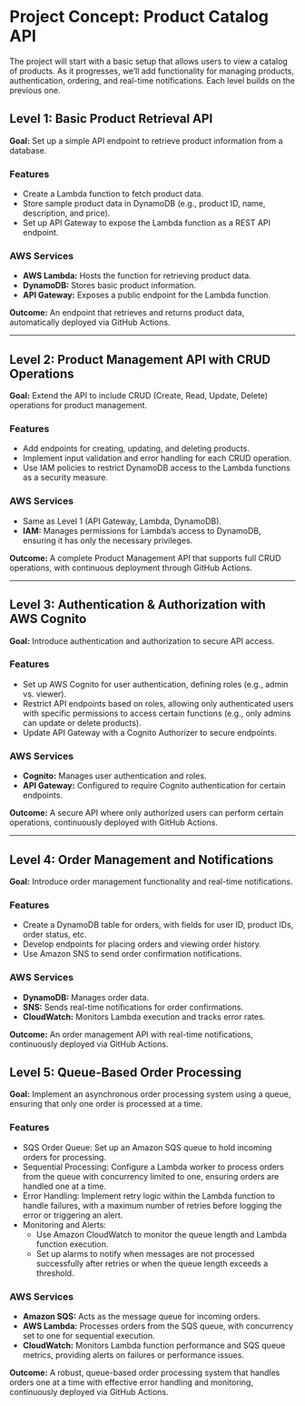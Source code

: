 # Project Concept: Product Catalog API

The project will start with a basic setup that allows users to view a catalog of products. As it progresses, we’ll add functionality for managing products, authentication, ordering, and real-time notifications. Each level builds on the previous one.

## Level 1: Basic Product Retrieval API

**Goal:** Set up a simple API endpoint to retrieve product information from a database.

### Features

- Create a Lambda function to fetch product data.
- Store sample product data in DynamoDB (e.g., product ID, name, description, and price).
- Set up API Gateway to expose the Lambda function as a REST API endpoint.

### AWS Services

- **AWS Lambda:** Hosts the function for retrieving product data.
- **DynamoDB:** Stores basic product information.
- **API Gateway:** Exposes a public endpoint for the Lambda function.

**Outcome:** An endpoint that retrieves and returns product data, automatically deployed via GitHub Actions.

---

## Level 2: Product Management API with CRUD Operations

**Goal:** Extend the API to include CRUD (Create, Read, Update, Delete) operations for product management.

### Features

- Add endpoints for creating, updating, and deleting products.
- Implement input validation and error handling for each CRUD operation.
- Use IAM policies to restrict DynamoDB access to the Lambda functions as a security measure.

### AWS Services

- Same as Level 1 (API Gateway, Lambda, DynamoDB).
- **IAM:** Manages permissions for Lambda’s access to DynamoDB, ensuring it has only the necessary privileges.

**Outcome:** A complete Product Management API that supports full CRUD operations, with continuous deployment through GitHub Actions.

---

## Level 3: Authentication & Authorization with AWS Cognito

**Goal:** Introduce authentication and authorization to secure API access.

### Features

- Set up AWS Cognito for user authentication, defining roles (e.g., admin vs. viewer).
- Restrict API endpoints based on roles, allowing only authenticated users with specific permissions to access certain functions (e.g., only admins can update or delete products).
- Update API Gateway with a Cognito Authorizer to secure endpoints.

### AWS Services

- **Cognito:** Manages user authentication and roles.
- **API Gateway:** Configured to require Cognito authentication for certain endpoints.

**Outcome:** A secure API where only authorized users can perform certain operations, continuously deployed with GitHub Actions.

---

## Level 4: Order Management and Notifications

**Goal:** Introduce order management functionality and real-time notifications.

### Features

- Create a DynamoDB table for orders, with fields for user ID, product IDs, order status, etc.
- Develop endpoints for placing orders and viewing order history.
- Use Amazon SNS to send order confirmation notifications.

### AWS Services

- **DynamoDB:** Manages order data.
- **SNS:** Sends real-time notifications for order confirmations.
- **CloudWatch:** Monitors Lambda execution and tracks error rates.

**Outcome:** An order management API with real-time notifications, continuously deployed via GitHub Actions.

## Level 5: Queue-Based Order Processing

**Goal:** Implement an asynchronous order processing system using a queue, ensuring that only one order is processed at a time.

### Features

- SQS Order Queue: Set up an Amazon SQS queue to hold incoming orders for processing.
- Sequential Processing: Configure a Lambda worker to process orders from the queue with concurrency limited to one, ensuring orders are handled one at a time.
- Error Handling: Implement retry logic within the Lambda function to handle failures, with a maximum number of retries before logging the error or triggering an alert.
- Monitoring and Alerts:
  - Use Amazon CloudWatch to monitor the queue length and Lambda function execution.
  - Set up alarms to notify when messages are not processed successfully after retries or when the queue length exceeds a threshold.

### AWS Services

- **Amazon SQS:** Acts as the message queue for incoming orders.
- **AWS Lambda:** Processes orders from the SQS queue, with concurrency set to one for sequential execution.
- **CloudWatch:** Monitors Lambda function performance and SQS queue metrics, providing alerts on failures or performance issues.

**Outcome:** A robust, queue-based order processing system that handles orders one at a time with effective error handling and monitoring, continuously deployed via GitHub Actions.
